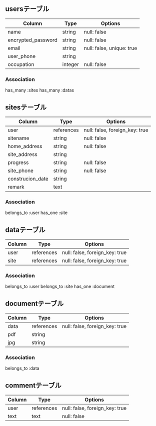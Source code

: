 ## usersテーブル

| Column             | Type   | Options                   |
| ------------------ | ------ | ------------------------- |
| name               | string | null: false               |
| encrypted_password | string | null: false               |
| email              | string | null: false, unique: true |
| user_phone         | string |                           |
| occupation         | integer| null: false               |


### Association
has_many :sites
has_many :datas

## sitesテーブル
| Column             |Type        | Options                        |
| ------------------ | ---------- | ------------------------------ |
| user               | references | null: false, foreign_key: true |
| sitename           | string     | null: false                    |
| home_address       | string     | null: false                    |
| site_address       | string     |                                |
| progress           | string     | null: false                    |
| site_phone         | string     | null: false                    |
| construcion_date   | string     |                                |
| remark             | text       |                                |


### Association
belongs_to :user
has_one :site


## dataテーブル
| Column         |Type        | Options                        |
| -------------- | ---------- | ------------------------------ |
| user           | references | null: false, foreign_key: true |
| site           | references | null: false, foreign_key: true |

### Association
belongs_to :user
belongs_to :site
has_one :document


## documentテーブル
| Column             | Type       | Options                        |
| ------------------ | ---------- | -------------------------------|
| data               | references | null: false, foreign_key: true |
| pdf                | string     |                                |
| jpg                | string     |                                |

### Association
belongs_to :data

## commentテーブル
| Column             | Type       | Options                        |
| ------------------ | ---------- | -------------------------------|
| user               | references | null: false, foreign_key: true |
| text               | text       | null: false                    |
